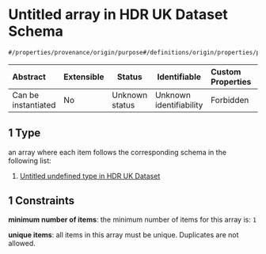 # Untitled array in HDR UK Dataset Schema

```txt
#/properties/provenance/origin/purpose#/definitions/origin/properties/purpose/anyOf/1
```




| Abstract            | Extensible | Status         | Identifiable            | Custom Properties | Additional Properties | Access Restrictions | Defined In                                                                                         |
| :------------------ | ---------- | -------------- | ----------------------- | :---------------- | --------------------- | ------------------- | -------------------------------------------------------------------------------------------------- |
| Can be instantiated | No         | Unknown status | Unknown identifiability | Forbidden         | Allowed               | none                | [dataset.schema.json\*](../../../schema/dataset/latest/dataset.schema.json "open original schema") |

## 1 Type

an array where each item follows the corresponding schema in the following list:

1.  [Untitled undefined type in HDR UK Dataset](dataset-definitions-origin-properties-purpose-anyof-1-items-0.md "check type definition")

## 1 Constraints

**minimum number of items**: the minimum number of items for this array is: `1`

**unique items**: all items in this array must be unique. Duplicates are not allowed.
